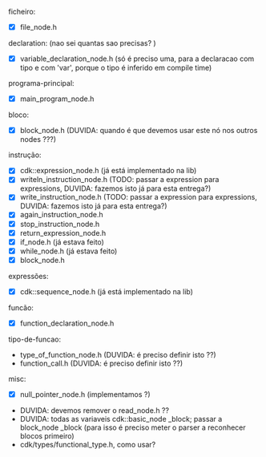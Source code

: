 ficheiro:
- [x] file_node.h

declaration: (nao sei quantas sao precisas? )
- [x] variable_declaration_node.h (só é preciso uma, para a declaracao com tipo e com 'var', porque o tipo
    é inferido em compile time)

programa-principal:
- [x] main_program_node.h 

bloco:
- [x] block_node.h (DUVIDA: quando é que devemos usar este nó nos outros nodes ???)

instrução:
- [x] cdk::expression_node.h (já está implementado na lib)
- [x] writeln_instruction_node.h (TODO: passar a expression para expressions, DUVIDA: fazemos isto já para esta entrega?)
- [x] write_instruction_node.h (TODO: passar a expression para expressions, DUVIDA: fazemos isto já para esta entrega?)
- [x] again_instruction_node.h
- [x] stop_instruction_node.h 
- [x] return_expression_node.h 
- [x] if_node.h (já estava feito)
- [x] while_node.h (já estava feito)
- [x] block_node.h 

expressões:
- [x] cdk::sequence_node.h (já está implementado na lib)

funcão:
- [x] function_declaration_node.h 

tipo-de-funcao:
- type_of_function_node.h (DUVIDA: é preciso definir isto ??)
- function_call.h (DUVIDA: é preciso definir isto ??)

misc:
- [x] null_pointer_node.h (implementamos ?)
- DUVIDA: devemos remover o read_node.h ??
- DUVIDA: todas as variaveis cdk::basic_node _block; passar a block_node _block (para isso é preciso meter o parser a reconhecer blocos primeiro)
- cdk/types/functional_type.h, como usar?
